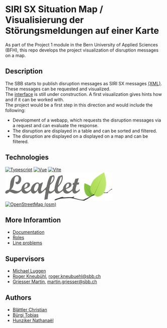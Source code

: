 # SIRI SX Situation Map / Visualisierung der Störungsmeldungen auf einer Karte

As part of the Project 1 module in the Bern University of Applied Sciences (BFH), this repo develops the project visualization of disruption messages on a map.

## Description

The SBB starts to publish disruption messages as SIRI SX messages [(XML)](https://www.vdv.de/736-2-sds.pdfx). These messages can be requested and visualized.\
The [interface](https://transportdatamanagement.ch/content/uploads/2020/11/Architektur_Ereignisdatenaustausch.pdf) is still under construction.
A first visualization gives hints how and if it can be worked with.\
The project would be a first step in this direction and would include the following:

- Development of a webapp, which requests the disruption messages via a request and can evaluate the response.
- The disruption are displayed in a table and can be sorted and filtered.
- The disruption are displayed on a displayed on a map and can be filtered.

## Technologies

<div>
    <a href="https://www.typescriptlang.org/"><img title="Typescript" src="https://raw.githubusercontent.com/microsoft/TypeScript-Website/f407e1ae19e5e990d9901ac8064a32a8cc60edf0/packages/typescriptlang-org/static/branding/ts-logo-512.svg" height="100" /></a>
    <a href="https://vuejs.org/"><img title="Vue" src="https://upload.wikimedia.org/wikipedia/commons/9/95/Vue.js_Logo_2.svg" height="100" /></a>
    <a href="https://vitejs.dev/"><img title="Vite" src="https://vitejs.dev/logo-with-shadow.png" height="110" /></a>
    <a href="https://leafletjs.com/"><img title="Leaflet" src="https://raw.githubusercontent.com/Leaflet/Leaflet/main/src/images/logo.svg" height="90" /></a>
    <a href="https://www.openstreetmap.org/"><img title="OpenStreetMap (osm)" src="https://wiki.openstreetmap.org/w/images/7/79/Public-images-osm_logo.svg" height="100" /></a>
</div>

## More Inforamtion

- [Documentation](docs/DOCS.md)
- [Roles](docs/ROLES.md)
- [Line problems](docs/LINE_PROBLEMS.md)

## Supervisors

- [Michael Luggen](https://gitlab.ti.bfh.ch/lgm5)
- [Roger Kneubühl](https://gitlab.ti.bfh.ch/ext-kner2), roger.kneubuehl@sbb.ch
- [Griesser Martin](https://gitlab.ti.bfh.ch/ext-grim1), martin.griesser@sbb.ch

## Authors

- [Blättler Christian](https://gitlab.ti.bfh.ch/blatc2)
- [Bürgi Tobias](https://gitlab.ti.bfh.ch/burgt2)
- [Hunziker Nathanaël](https://gitlab.ti.bfh.ch/hunzn3)

